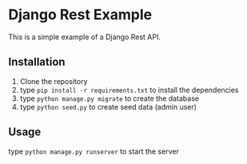 # Django Rest Example
This is a simple example of a Django Rest API.

## Installation
1. Clone the repository
2. type `pip install -r requirements.txt` to install the dependencies
3. type `python manage.py migrate` to create the database
4. type `python seed.py` to create seed data (admin user)

## Usage
type `python manage.py runserver` to start the server 


